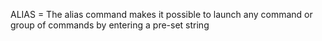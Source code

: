 ALIAS = The alias command makes it possible to launch any command or group of commands by entering a pre-set string
